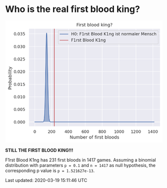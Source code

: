Who is the real first blood king?
=================================


![First blood king](img/F1rst_Blood_K1ng.png)

**STILL THE FIRST BLOOD KING!!!**

F1rst Blood K1ng has 231 first bloods in 1417 games. Assuming a binomial distribution with parameters ``p = 0.1`` and ``n = 1417`` as null hypothesis, the corresponding p value is ``p = 1.521627e-13``.

Last updated: 2020-03-19 15:11:46 UTC

